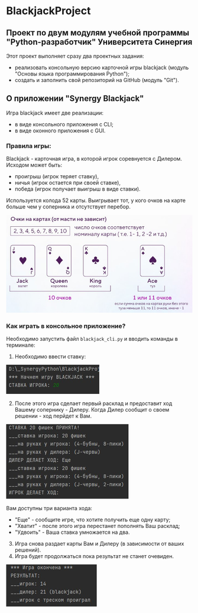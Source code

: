 # BlackjackProject

## Проект по двум модулям учебной программы "Python-разработчик" Университета Синергия

Этот проект выполняет сразу два проектных задания:
- реализовать консольную версию карточной игры blackjack (модуль "Основы языка программирования Python");
- создать и заполнить свой репозиторий на GitHub (модуль "Git").

## О приложении "Synergy Blackjack"

Игра blackjack имеет две реализации:
- в виде консольного приложения с CLI;
- в виде оконного приложения с GUI.

### Правила игры:

Blackjack - карточная игра, в которой игрок соревнуется с Дилером.
Исходом может быть:
- проигрыш (игрок теряет ставку),
- ничья (игрок остается при своей ставке),
- победа (игрок получает выигрыш в виде ставки).

Используется колода 52 карты. Выигрывает тот, у кого очков на карте больше чем у соперника и отсутствует перебор.

![Очки](/README_img/ochki.jpg)

### Как играть в консольное приложение?

Необходимо запустить файл `blackjack_cli.py` и вводить команды в терминале:
1. Необходимо ввести ставку:

![Ставка](/README_img/stavka.jpg)

2. После этого игра сделает первый расклад и предоставит ход Вашему сопернику - Дилеру. Когда Дилер сообщит о своем решении - ход перйдет к Вам.

![Ход](/README_img/first_hod.jpg)

Вам доступны три варианта хода:
   - "Еще" - сообщите игре, что хотите получить еще одну карту;
   - "Хватит" - после этого игра перестанет пополнять Ваш расклад;
   - "Удвоить" - Ваша ставка умножается на два.

3. Игра снова раздает карты Вам и Дилеру (в зависимости от ваших решений).
4. Игра будет продолжаться пока результат не станет очевиден.

![Конец игры](/README_img/end_game.jpg)

